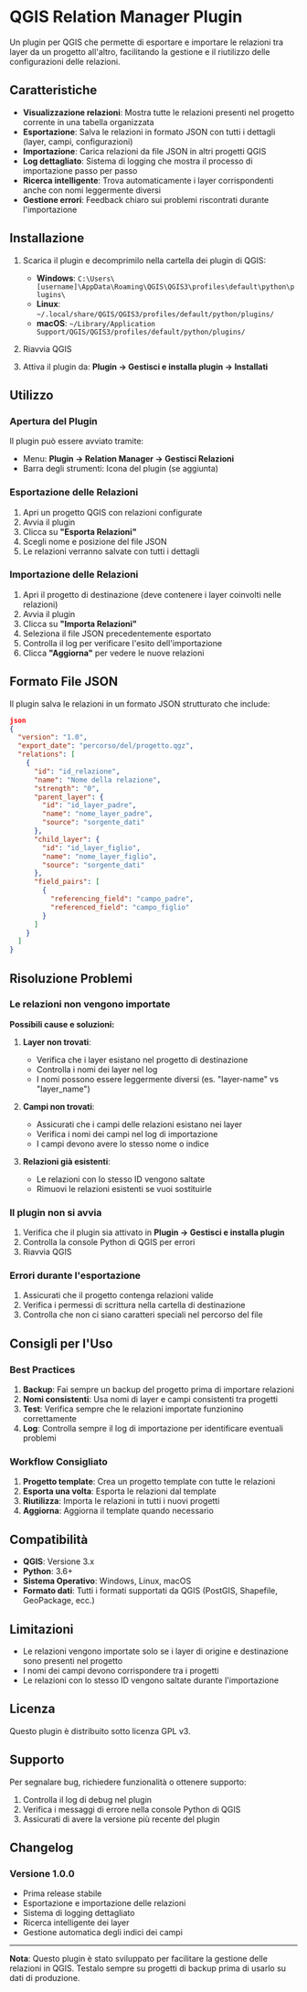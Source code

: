 # QGIS Relation Manager Plugin

Un plugin per QGIS che permette di esportare e importare le relazioni tra layer da un progetto all'altro, facilitando la gestione e il riutilizzo delle configurazioni delle relazioni.

## Caratteristiche

- **Visualizzazione relazioni**: Mostra tutte le relazioni presenti nel progetto corrente in una tabella organizzata
- **Esportazione**: Salva le relazioni in formato JSON con tutti i dettagli (layer, campi, configurazioni)
- **Importazione**: Carica relazioni da file JSON in altri progetti QGIS
- **Log dettagliato**: Sistema di logging che mostra il processo di importazione passo per passo
- **Ricerca intelligente**: Trova automaticamente i layer corrispondenti anche con nomi leggermente diversi
- **Gestione errori**: Feedback chiaro sui problemi riscontrati durante l'importazione

## Installazione

1. Scarica il plugin e decomprimilo nella cartella dei plugin di QGIS:
   - **Windows**: `C:\Users\[username]\AppData\Roaming\QGIS\QGIS3\profiles\default\python\plugins\`
   - **Linux**: `~/.local/share/QGIS/QGIS3/profiles/default/python/plugins/`
   - **macOS**: `~/Library/Application Support/QGIS/QGIS3/profiles/default/python/plugins/`

2. Riavvia QGIS

3. Attiva il plugin da: **Plugin → Gestisci e installa plugin → Installati**

## Utilizzo

### Apertura del Plugin

Il plugin può essere avviato tramite:
- Menu: **Plugin → Relation Manager → Gestisci Relazioni**
- Barra degli strumenti: Icona del plugin (se aggiunta)

### Esportazione delle Relazioni

1. Apri un progetto QGIS con relazioni configurate
2. Avvia il plugin
3. Clicca su **"Esporta Relazioni"**
4. Scegli nome e posizione del file JSON
5. Le relazioni verranno salvate con tutti i dettagli

### Importazione delle Relazioni

1. Apri il progetto di destinazione (deve contenere i layer coinvolti nelle relazioni)
2. Avvia il plugin
3. Clicca su **"Importa Relazioni"**
4. Seleziona il file JSON precedentemente esportato
5. Controlla il log per verificare l'esito dell'importazione
6. Clicca **"Aggiorna"** per vedere le nuove relazioni

## Formato File JSON

Il plugin salva le relazioni in un formato JSON strutturato che include:
```json
json
{
  "version": "1.0",
  "export_date": "percorso/del/progetto.qgz",
  "relations": [
    {
      "id": "id_relazione",
      "name": "Nome della relazione",
      "strength": "0",
      "parent_layer": {
        "id": "id_layer_padre",
        "name": "nome_layer_padre",
        "source": "sorgente_dati"
      },
      "child_layer": {
        "id": "id_layer_figlio",
        "name": "nome_layer_figlio",
        "source": "sorgente_dati"
      },
      "field_pairs": [
        {
          "referencing_field": "campo_padre",
          "referenced_field": "campo_figlio"
        }
      ]
    }
  ]
}
```
## Risoluzione Problemi

### Le relazioni non vengono importate

**Possibili cause e soluzioni:**

1. **Layer non trovati**:
   - Verifica che i layer esistano nel progetto di destinazione
   - Controlla i nomi dei layer nel log
   - I nomi possono essere leggermente diversi (es. "layer-name" vs "layer_name")

2. **Campi non trovati**:
   - Assicurati che i campi delle relazioni esistano nei layer
   - Verifica i nomi dei campi nel log di importazione
   - I campi devono avere lo stesso nome o indice

3. **Relazioni già esistenti**:
   - Le relazioni con lo stesso ID vengono saltate
   - Rimuovi le relazioni esistenti se vuoi sostituirle

### Il plugin non si avvia

1. Verifica che il plugin sia attivato in **Plugin → Gestisci e installa plugin**
2. Controlla la console Python di QGIS per errori
3. Riavvia QGIS

### Errori durante l'esportazione

1. Assicurati che il progetto contenga relazioni valide
2. Verifica i permessi di scrittura nella cartella di destinazione
3. Controlla che non ci siano caratteri speciali nel percorso del file

## Consigli per l'Uso

### Best Practices

1. **Backup**: Fai sempre un backup del progetto prima di importare relazioni
2. **Nomi consistenti**: Usa nomi di layer e campi consistenti tra progetti
3. **Test**: Verifica sempre che le relazioni importate funzionino correttamente
4. **Log**: Controlla sempre il log di importazione per identificare eventuali problemi

### Workflow Consigliato

1. **Progetto template**: Crea un progetto template con tutte le relazioni
2. **Esporta una volta**: Esporta le relazioni dal template
3. **Riutilizza**: Importa le relazioni in tutti i nuovi progetti
4. **Aggiorna**: Aggiorna il template quando necessario

## Compatibilità

- **QGIS**: Versione 3.x
- **Python**: 3.6+
- **Sistema Operativo**: Windows, Linux, macOS
- **Formato dati**: Tutti i formati supportati da QGIS (PostGIS, Shapefile, GeoPackage, ecc.)

## Limitazioni

- Le relazioni vengono importate solo se i layer di origine e destinazione sono presenti nel progetto
- I nomi dei campi devono corrispondere tra i progetti
- Le relazioni con lo stesso ID vengono saltate durante l'importazione

## Licenza

Questo plugin è distribuito sotto licenza GPL v3.

## Supporto

Per segnalare bug, richiedere funzionalità o ottenere supporto:

1. Controlla il log di debug nel plugin
2. Verifica i messaggi di errore nella console Python di QGIS
3. Assicurati di avere la versione più recente del plugin

## Changelog

### Versione 1.0.0
- Prima release stabile
- Esportazione e importazione delle relazioni
- Sistema di logging dettagliato
- Ricerca intelligente dei layer
- Gestione automatica degli indici dei campi

---

**Nota**: Questo plugin è stato sviluppato per facilitare la gestione delle relazioni in QGIS. Testalo sempre su progetti di backup prima di usarlo su dati di produzione.